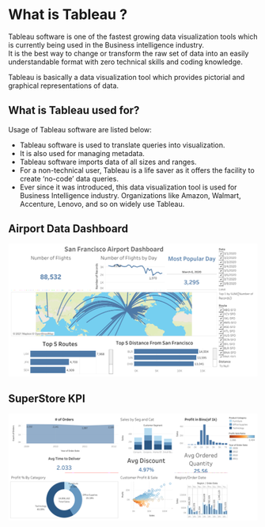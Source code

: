 # What is Tableau ?  

Tableau software is one of the fastest growing data visualization tools which is currently being used in the Business intelligence industry.  
It is the best way to change or transform the raw set of data into an easily understandable format with zero technical skills and coding knowledge.   

Tableau is basically a data visualization tool which provides pictorial and graphical representations of data.

## What is Tableau used for?  

Usage of Tableau software are listed below:

- Tableau software is used to translate queries into visualization.  
- It is also used for managing metadata.  
- Tableau software imports data of all sizes and ranges.  
- For a non-technical user, Tableau is a life saver as it offers the facility to create ‘no-code’ data queries.  
- Ever since it was introduced, this data visualization tool is used for Business Intelligence industry. Organizations like Amazon, Walmart, Accenture, Lenovo, and so on widely use Tableau.  


##  Airport Data Dashboard

<img src="https://github.com/Rajat6697/Tableau-Projects/blob/4be10776faa96b31019fda3314f367c9c049fb94/1.%20Airport%20Data%20Dashboard/San%20Franciso%20Airport%20Dashboard.png" alt="SS 1"/>


##  SuperStore KPI

<img src="https://github.com/Rajat6697/Tableau-Projects/blob/4be10776faa96b31019fda3314f367c9c049fb94/2.%20SuperStore%20KPI/SALES%20PERFORMANCE%20DASHBOARD.png" alt="SS 1"/>
